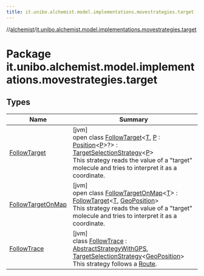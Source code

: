 ```yaml
---
title: it.unibo.alchemist.model.implementations.movestrategies.target
---
```

//[alchemist](../../index.html)/[it.unibo.alchemist.model.implementations.movestrategies.target](index.html)



# Package it.unibo.alchemist.model.implementations.movestrategies.target



## Types


| Name | Summary |
|---|---|
| [FollowTarget](-follow-target/index.html) | [jvm]<br>open class [FollowTarget](-follow-target/index.html)<[T](-follow-target/index.html), [P](-follow-target/index.html) : [Position](../it.unibo.alchemist.model.interfaces/-position/index.html)<[P](../it.unibo.alchemist.model.interfaces/-route/index.html)>?> : [TargetSelectionStrategy](../it.unibo.alchemist.model.interfaces.movestrategies/-target-selection-strategy/index.html)<[P](../it.unibo.alchemist.model.interfaces/-route/index.html)> <br>This strategy reads the value of a "target" molecule and tries to interpret it as a coordinate. |
| [FollowTargetOnMap](-follow-target-on-map/index.html) | [jvm]<br>open class [FollowTargetOnMap](-follow-target-on-map/index.html)<[T](-follow-target-on-map/index.html)> : [FollowTarget](-follow-target/index.html)<[T](../it.unibo.alchemist.model.implementations.movestrategies.speed/-trace-dependant-speed/index.html), [GeoPosition](../it.unibo.alchemist.model.interfaces/-geo-position/index.html)> <br>This strategy reads the value of a "target" molecule and tries to interpret it as a coordinate. |
| [FollowTrace](-follow-trace/index.html) | [jvm]<br>class [FollowTrace](-follow-trace/index.html) : [AbstractStrategyWithGPS](../it.unibo.alchemist.model.implementations.movestrategies/-abstract-strategy-with-g-p-s/index.html), [TargetSelectionStrategy](../it.unibo.alchemist.model.interfaces.movestrategies/-target-selection-strategy/index.html)<[GeoPosition](../it.unibo.alchemist.model.interfaces/-geo-position/index.html)> <br>This strategy follows a [Route](../it.unibo.alchemist.model.interfaces/-route/index.html). |

